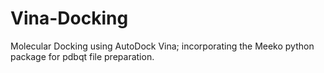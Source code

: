 # Vina-Docking
Molecular Docking using AutoDock Vina; incorporating the Meeko python package for pdbqt file preparation.
